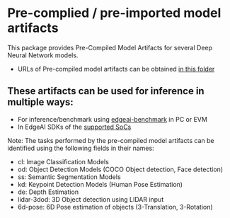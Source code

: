 # Pre-complied / pre-imported model artifacts

This package provides Pre-Compiled Model Artifacts for several Deep Neural Network models. 
- URLs of Pre-compiled model artifacts can be obtained [in this folder](../modelartifacts/)

## These artifacts can be used for inference in multiple ways: 
- For inference/benchmark using [edgeai-benchmark](https://github.com/TexasInstruments/edgeai-benchmark) in PC or EVM
- In EdgeAI SDKs of the [supported SoCs](https://github.com/TexasInstruments/edgeai/blob/main/readme_sdk.md)


Note: The tasks performed by the pre-compiled model artifacts can be identified using the following fields in their names:
- cl: Image Classification Models
- od: Object Detection Models (COCO Object detection, Face detection)
- ss: Semantic Segmentation Models
- kd: Keypoint Detection Models (Human Pose Estimation)
- de: Depth Estimation
- lidar-3dod: 3D Object detection using LIDAR input
- 6d-pose: 6D Pose estimation of objects (3-Translation, 3-Rotation)

